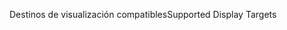<span data-ttu-id="17ce9-101">Destinos de visualización compatibles</span><span class="sxs-lookup"><span data-stu-id="17ce9-101">Supported Display Targets</span></span>
